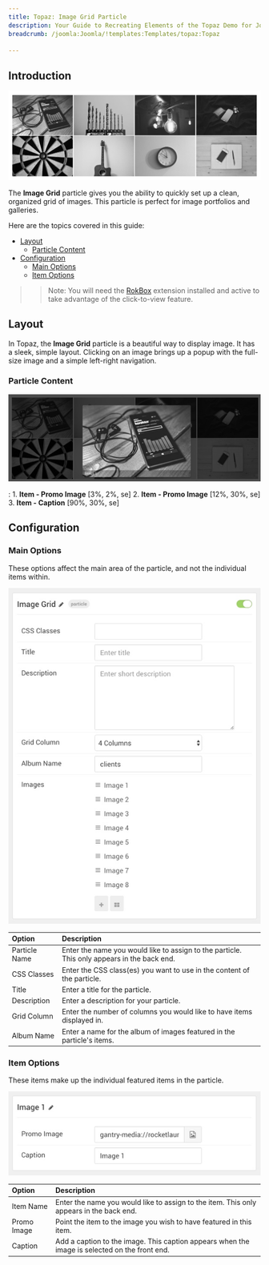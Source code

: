 ```yaml
---
title: Topaz: Image Grid Particle
description: Your Guide to Recreating Elements of the Topaz Demo for Joomla
breadcrumb: /joomla:Joomla/!templates:Templates/topaz:Topaz

---
```


## Introduction

![](assets/particle_image1.jpg)

The **Image Grid** particle gives you the ability to quickly set up a clean, organized grid of images. This particle is perfect for image portfolios and galleries. 

Here are the topics covered in this guide:

* [Layout](#layout)
    - [Particle Content](#particle-content)
* [Configuration](#configuration)
    - [Main Options](#main-options)
    - [Item Options](#item-options)

>> Note: You will need the [RokBox](http://www.rockettheme.com/joomla/extensions/rokbox) extension installed and active to take advantage of the click-to-view feature.

## Layout

In Topaz, the **Image Grid** particle is a beautiful way to display image. It has a sleek, simple layout. Clicking on an image brings up a popup with the full-size image and a simple left-right navigation.

### Particle Content

![](assets/particle_image4.jpg)

:   1. **Item - Promo Image** [3%, 2%, se]
    2. **Item - Promo Image** [12%, 30%, se]
    3. **Item - Caption** [90%, 30%, se]


## Configuration

### Main Options 

These options affect the main area of the particle, and not the individual items within.

![](assets/particle_image2.jpg)

| Option        | Description                                                                                 |
| :-----        | :-----                                                                                      |
| Particle Name | Enter the name you would like to assign to the particle. This only appears in the back end. |
| CSS Classes   | Enter the CSS class(es) you want to use in the content of the particle.                     |
| Title         | Enter a title for the particle.                                                             |
| Description   | Enter a description for your particle.                                                      |
| Grid Column   | Enter the number of columns you would like to have items displayed in.                      |
| Album Name    | Enter a name for the album of images featured in the particle's items.                      |


### Item Options

These items make up the individual featured items in the particle.

![](assets/particle_image3.jpg)

| Option      | Description                                                                                   |
| :-----      | :-----                                                                                        |
| Item Name   | Enter the name you would like to assign to the item. This only appears in the back end.       |
| Promo Image | Point the item to the image you wish to have featured in this item.                           |
| Caption     | Add a caption to the image. This caption appears when the image is selected on the front end. |

